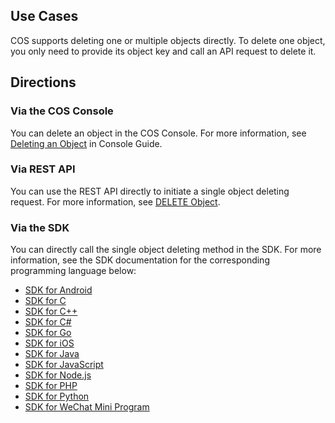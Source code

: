 ## Use Cases

COS supports deleting one or multiple objects directly. To delete one object, you only need to provide its object key and call an API request to delete it.

## Directions

### Via the COS Console

You can delete an object in the COS Console. For more information, see [Deleting an Object](https://intl.cloud.tencent.com/document/product/436/13323) in Console Guide.

### Via REST API

You can use the REST API directly to initiate a single object deleting request. For more information, see [DELETE Object](https://intl.cloud.tencent.com/document/product/436/7743).

### Via the SDK

You can directly call the single object deleting method in the SDK. For more information, see the SDK documentation for the corresponding programming language below:

- [SDK for Android](https://intl.cloud.tencent.com/document/product/436/31463#.E5.88.A0.E9.99.A4.E5.8D.95.E4.B8.AA.E5.AF.B9.E8.B1.A1)
- [SDK for C](https://intl.cloud.tencent.com/document/product/436/31464#.E5.88.A0.E9.99.A4.E5.8D.95.E4.B8.AA.E5.AF.B9.E8.B1.A1)
- [SDK for C++](https://intl.cloud.tencent.com/document/product/436/31465#.E5.88.A0.E9.99.A4.E5.8D.95.E4.B8.AA.E5.AF.B9.E8.B1.A1)
- [SDK for C#](https://intl.cloud.tencent.com/document/product/436/32869#.E5.88.A0.E9.99.A4.E5.AF.B9.E8.B1.A1)
- [SDK for Go](https://intl.cloud.tencent.com/document/product/436/31466#.E5.88.A0.E9.99.A4.E5.8D.95.E4.B8.AA.E5.AF.B9.E8.B1.A1)
- [SDK for iOS](https://intl.cloud.tencent.com/document/product/436/31467#.E5.88.A0.E9.99.A4.E5.8D.95.E4.B8.AA.E5.AF.B9.E8.B1.A1)
- [SDK for Java](https://intl.cloud.tencent.com/document/product/436/31468#.E5.88.A0.E9.99.A4.E5.8D.95.E4.B8.AA.E5.AF.B9.E8.B1.A1)
- [SDK for JavaScript](https://intl.cloud.tencent.com/document/product/436/31477#.E5.88.A0.E9.99.A4.E5.8D.95.E4.B8.AA.E5.AF.B9.E8.B1.A1)
- [SDK for Node.js](https://intl.cloud.tencent.com/document/product/436/31469#.E5.88.A0.E9.99.A4.E5.8D.95.E4.B8.AA.E5.AF.B9.E8.B1.A1)
- [SDK for PHP](https://intl.cloud.tencent.com/document/product/436/31470#.E5.88.A0.E9.99.A4.E5.8D.95.E4.B8.AA.E5.AF.B9.E8.B1.A1)
- [SDK for Python](https://intl.cloud.tencent.com/document/product/436/31471#.E5.88.A0.E9.99.A4.E5.8D.95.E4.B8.AA.E5.AF.B9.E8.B1.A1)
- [SDK for WeChat Mini Program](https://intl.cloud.tencent.com/document/product/436/31472#.E5.88.A0.E9.99.A4.E5.AF.B9.E8.B1.A1)
